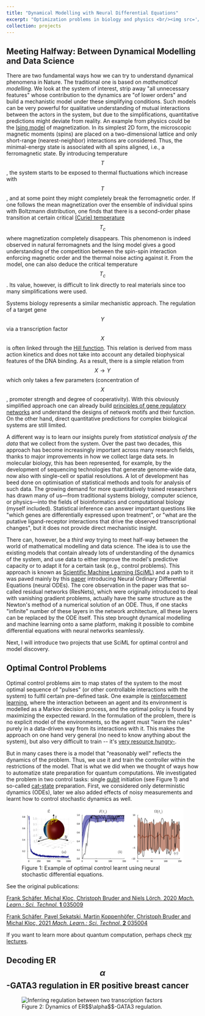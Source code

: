 ```yaml
---
title: "Dynamical Modelling with Neural Differential Equations"
excerpt: "Optimization problems in biology and physics <br/><img src='/images/method_control.png'>"
collection: projects
---
```


## Meeting Halfway: Between Dynamical Modelling and Data Science


There are two fundamental ways how we can try to understand  dynamical phenomena in Nature. The traditional one is based on *mathematical modelling*. We look at the system of interest, strip away "all unnecessary features" whose contribution to the dynamics are "of lower orders" and build a mechanistic model under these simplifying conditions. Such models can be very powerful for qualitative understanding of mutual interactions between the actors in the system, but due to the simplifications, quantitative predictions might  deviate from reality. An example from physics could be the [Ising model](https://en.wikipedia.org/wiki/Ising_model) of magnetization. In its simplest 2D form, the microscopic magnetic moments (spins) are placed on a two-dimensional lattice and only short-range (nearest-neighbor) interactions are considered. Thus, the minimal-energy state is associated with all spins aligned, i.e., a ferromagnetic state. By introducing temperature $$T$$ , the system starts to be exposed to thermal fluctuations which increase  with $$T$$, and at some point they might completely break the ferromagnetic order. If one follows the mean magnetization  over the ensemble of individual spins with Boltzmann distribution, one finds that there is a second-order phase transition at certain critical  [(Curie) temperature](https://en.wikipedia.org/wiki/Curie_temperature) $$T_c$$ where magnetization completely disappears. This phenomenon is indeed observed in natural ferromagnets and the Ising model gives a good understanding of the competition between the spin-spin interaction enforcing magnetic order and the thermal noise acting against it. From the model, one can also deduce the critical temperature $$T_c$$. Its value, however, is difficult to link directly to real materials since too many simplifications were used. 

Systems biology represents a similar mechanistic approach. The regulation of a target gene $$Y$$ via a transcription factor $$X$$ is often linked through the [Hill function](https://en.wikipedia.org/wiki/Hill_equation_(biochemistry)). This relation is derived from mass action kinetics and does not take into account any detailed biophysical features of the DNA binding. As a result, there is a simple relation from $$X \to Y$$ which only takes a few parameters (concentration of $$X$$, promoter strength and degree of cooperativity). With this obviously simplified approach one can already build [principles of gene regulatory networks](https://books.google.ch/books?id=tcxCkIxzCO4C&printsec=frontcover&redir_esc=y#v=onepage&q&f=false) and understand the designs of network motifs and their function. On the other hand, direct quantitative predictions for complex biological systems are still limited.


A different way is to learn our insights purely from *statistical analysis of the data* that we collect from the system. Over the past two decades, this approach has become increasingly important across many research fields, thanks to major improvements in how we collect large data sets. In molecular biology, this has been  represented, for example, by the development of sequencing technologies that generate genome-wide data, now also with single-cell or spatial resolutions. A lot of development has beed done on optimisation of statistical methods and tools for analysis of such data. The growing demand for more quantitatively trained researchers has drawn many of us—from traditional systems biology, computer science, or physics—into the fields of bioinformatics and computational biology (myself included). Statistical inference can answer important questions like "which genes are differentially expressed upon treatment", or "what are the putative ligand-receptor interactions that drive the observed transcriptional changes", but it does not provide direct mechanistic insight.

There can, however, be a *third way* trying to meet half-way between the world of mathematical modelling and data science. The idea is to use the existing  models that contain already lots of understanding of the dynamics of the system, and use data to either improve the model's predictive capacity or to adapt it for a certain task (e.g., control problems). This approach is known as [Scientific Machine Learning (SciML)](https://sciml.ai) and a path to it was paved mainly by this [paper](https://arxiv.org/abs/1806.07366) introducing Neural Ordinary Differential Equations (neural ODEs). The core observation in the paper was that so-called residual networks (ResNets), which were originally introduced to deal with vanishing gradient problems, actually have the same structure as the Newton's method of a numerical solution of an ODE. Thus, if one stacks "infinite" number of these layers in the network architecture, all these layers can be replaced by the ODE itself. This step brought dynamical modelling and machine learning onto a same platform, making it possible to combine differential equations with neural networks seamlessly.

Next, I will introduce two projects that use SciML for optimal control and model discovery.

## Optimal Control Problems

Optimal control problems aim to map states of the system to the most optimal sequence of "pulses" (or other controllable interactions with the system) to fulfil certain pre-defined task. One example is [reinforcement learning](https://en.wikipedia.org/wiki/Reinforcement_learning), where the interaction between an agent and its environment is modelled as a Markov decision process, and the optimal policy is found by maximizing the expected reward. In the formulation of the problem, there is no explicit model of the environments, so the agent must "learn the rules" purely in a data-driven way from its interactions with it.  This makes the approach on one hand very general (no need to know anything about the system), but also very difficult to train -- it's [very resource hungry-](https://tomrocksmaths.com/2024/04/29/the-legend-of-alphago-part-iii-epic-battles-and-the-future-of-ai/). 

But in many cases there is a model that "reasonably well" reflects the dynamics of the problem. Thus, we use it and train the controller within the restrictions of the model. That is what we did when we thought of ways how to automatize state preparation for quantum computations. We investigated the problem in two control tasks: single [qubit](https://en.wikipedia.org/wiki/Qubit) initiation (see Figure 1)  and so-called [cat-state](https://en.wikipedia.org/wiki/Cat_state) preparation. First, we considered only deterministic dynamics (ODEs), later we also added effects of noisy measurements and learnt how to control stochastic dynamics as well.


<figure>
  <img src="/images/ControlQubit.png" alt="Optimal control scheme for qubit state preparation">
  <figcaption>Figure 1: Example of optimal control learnt using neural stochastic differential equations.</figcaption>
</figure>

See the original publications:

[Frank Schäfer, Michal Kloc, Christoph Bruder and Niels Lörch, 2020 *Mach. Learn.: Sci. Technol.* **1** 035009](https://iopscience.iop.org/article/10.1088/2632-2153/ab9802/meta)

[Frank Schäfer, Pavel Sekatski, Martin Koppenhöfer, Christoph Bruder and Michal Kloc, 2021 *Mach. Learn.: Sci. Technol.* **2** 035004](https://iopscience.iop.org/article/10.1088/2632-2153/abec22/meta)

If you want to learn more about quantum computation, perhaps check [my lectures](https://mikekloccz.github.io/teaching/QuantumCommunication).


## Decoding ER$$\alpha$$-GATA3 regulation in ER positive breast cancer


<figure>
  <img src="/images/er_gata.png" alt="Inferring regulation between two transcription factors">
  <figcaption>Figure 2: Dynamics of ER$$\alpha$$-GATA3 regulation.</figcaption>
</figure>


